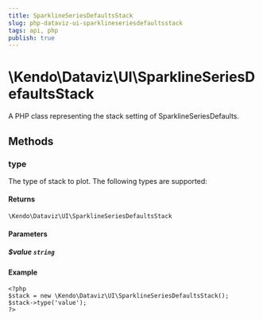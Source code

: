 ```yaml
---
title: SparklineSeriesDefaultsStack
slug: php-dataviz-ui-sparklineseriesdefaultsstack
tags: api, php
publish: true
---
```


# \Kendo\Dataviz\UI\SparklineSeriesDefaultsStack

A PHP class representing the stack setting of SparklineSeriesDefaults.


## Methods

### type
The type of stack to plot. The following types are supported:

#### Returns
`\Kendo\Dataviz\UI\SparklineSeriesDefaultsStack`

#### Parameters

##### $value `string`



#### Example 
    <?php
    $stack = new \Kendo\Dataviz\UI\SparklineSeriesDefaultsStack();
    $stack->type('value');
    ?>

